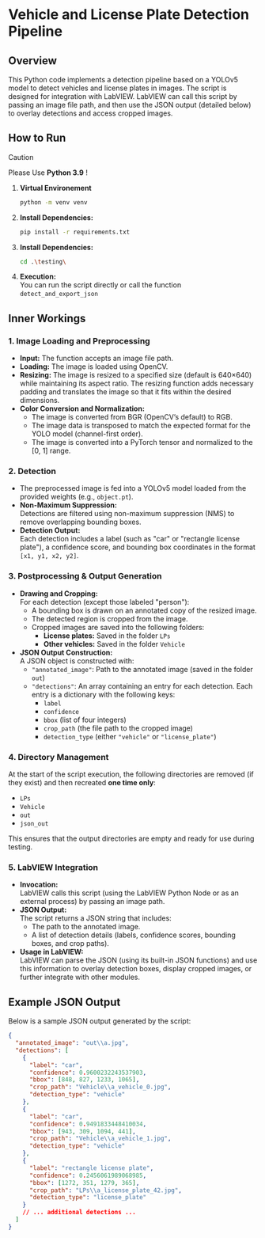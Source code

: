 # Vehicle and License Plate Detection Pipeline

## Overview

This Python code implements a detection pipeline based on a YOLOv5 model to detect vehicles and license plates in images. The script is designed for integration with LabVIEW. LabVIEW can call this script by passing an image file path, and then use the JSON output (detailed below) to overlay detections and access cropped images.

## How to Run
 
> [!CAUTION]
> Please Use **Python 3.9** !

1. **Virtual Environement**
   ```bash
   python -m venv venv
   ```
2. **Install Dependencies:**  
   ```bash
   pip install -r requirements.txt
   ```
3. **Install Dependencies:**  
   ```bash
   cd .\testing\
   ```
4. **Execution:**  
   You can run the script directly or call the function ```detect_and_export_json```
   
## Inner Workings

### 1. Image Loading and Preprocessing

- **Input:** The function accepts an image file path.
- **Loading:** The image is loaded using OpenCV.
- **Resizing:** The image is resized to a specified size (default is 640×640) while maintaining its aspect ratio. The resizing function adds necessary padding and translates the image so that it fits within the desired dimensions.
- **Color Conversion and Normalization:**  
  - The image is converted from BGR (OpenCV’s default) to RGB.  
  - The image data is transposed to match the expected format for the YOLO model (channel-first order).
  - The image is converted into a PyTorch tensor and normalized to the [0, 1] range.

### 2. Detection

- The preprocessed image is fed into a YOLOv5 model loaded from the provided weights (e.g., `object.pt`).
- **Non-Maximum Suppression:**  
  Detections are filtered using non-maximum suppression (NMS) to remove overlapping bounding boxes.
- **Detection Output:**  
  Each detection includes a label (such as "car" or "rectangle license plate"), a confidence score, and bounding box coordinates in the format `[x1, y1, x2, y2]`.

### 3. Postprocessing & Output Generation

- **Drawing and Cropping:**  
  For each detection (except those labeled "person"):
  - A bounding box is drawn on an annotated copy of the resized image.
  - The detected region is cropped from the image.
  - Cropped images are saved into the following folders:
    - **License plates:** Saved in the folder `LPs`
    - **Other vehicles:** Saved in the folder `Vehicle`
- **JSON Output Construction:**  
  A JSON object is constructed with:
  - `"annotated_image"`: Path to the annotated image (saved in the folder `out`)
  - `"detections"`: An array containing an entry for each detection. Each entry is a dictionary with the following keys:
    - `label`
    - `confidence`
    - `bbox` (list of four integers)
    - `crop_path` (the file path to the cropped image)
    - `detection_type` (either `"vehicle"` or `"license_plate"`)

### 4. Directory Management

At the start of the script execution, the following directories are removed (if they exist) and then recreated **one time only**:
- `LPs`
- `Vehicle`
- `out`
- `json_out`

This ensures that the output directories are empty and ready for use during testing.

### 5. LabVIEW Integration

- **Invocation:**  
  LabVIEW calls this script (using the LabVIEW Python Node or as an external process) by passing an image path.
- **JSON Output:**  
  The script returns a JSON string that includes:
  - The path to the annotated image.
  - A list of detection details (labels, confidence scores, bounding boxes, and crop paths).
- **Usage in LabVIEW:**  
  LabVIEW can parse the JSON (using its built-in JSON functions) and use this information to overlay detection boxes, display cropped images, or further integrate with other modules.

## Example JSON Output

Below is a sample JSON output generated by the script:

```json
{
  "annotated_image": "out\\a.jpg",
  "detections": [
    {
      "label": "car",
      "confidence": 0.9600232243537903,
      "bbox": [848, 827, 1233, 1065],
      "crop_path": "Vehicle\\a_vehicle_0.jpg",
      "detection_type": "vehicle"
    },
    {
      "label": "car",
      "confidence": 0.9491833448410034,
      "bbox": [943, 309, 1094, 441],
      "crop_path": "Vehicle\\a_vehicle_1.jpg",
      "detection_type": "vehicle"
    },
    {
      "label": "rectangle license plate",
      "confidence": 0.2456061989068985,
      "bbox": [1272, 351, 1279, 365],
      "crop_path": "LPs\\a_license_plate_42.jpg",
      "detection_type": "license_plate"
    }
    // ... additional detections ...
  ]
}
```
